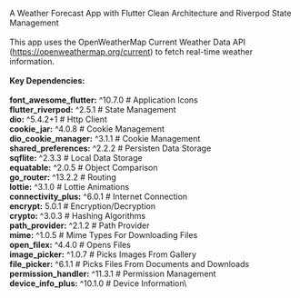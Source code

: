 A Weather Forecast App with Flutter Clean Architecture and Riverpod State Management\
\
This app uses the OpenWeatherMap Current Weather Data API (https://openweathermap.org/current) to fetch real-time weather information.\
\
**Key Dependencies:**\
\
**font_awesome_flutter:** ^10.7.0 # Application Icons\
**flutter_riverpod:** ^2.5.1 # State Management\
**dio:** ^5.4.2+1 # Http Client\
**cookie_jar:** ^4.0.8 # Cookie Management\
**dio_cookie_manager:** ^3.1.1 # Cookie Management\
**shared_preferences:** ^2.2.2 # Persisten Data Storage\
**sqflite:** ^2.3.3 # Local Data Storage\
**equatable:** ^2.0.5 # Object Comparison\
**go_router:** ^13.2.2 # Routing\
**lottie:** ^3.1.0 # Lottie Animations\
**connectivity_plus:** ^6.0.1 # Internet Connection\
**encrypt:** 5.0.1 # Encryption/Decryption\
**crypto:** ^3.0.3 # Hashing Algorithms\
**path_provider:** ^2.1.2 # Path Provider\
**mime:** ^1.0.5 # Mime Types For Downloading Files\
**open_filex:** ^4.4.0 # Opens Files\
**image_picker:** ^1.0.7 # Picks Images From Gallery\
**file_picker:** ^6.1.1 # Picks Files From Documents and Downloads\
**permission_handler:** ^11.3.1 # Permission Management\
**device_info_plus:** ^10.1.0 # Device Information\
